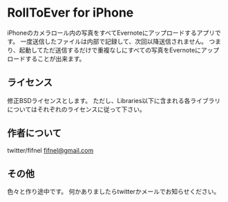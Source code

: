 RollToEver for iPhone
============
iPhoneのカメラロール内の写真をすべてEvernoteにアップロードするアプリです。
一度送信したファイルは内部で記録して、次回以降送信されません。
つまり、起動してただ送信するだけで重複なしにすべての写真をEvernoteにアップロードすることが出来ます。

ライセンス
------------
修正BSDライセンスとします。
ただし、Libraries以下に含まれる各ライブラリについてはそれぞれのライセンスに従って下さい。

作者について
------------
twitter/fifnel
fifnel@gmail.com

その他
------------
色々と作り途中です。
何かありましたらtwitterかメールでお知らせください。
